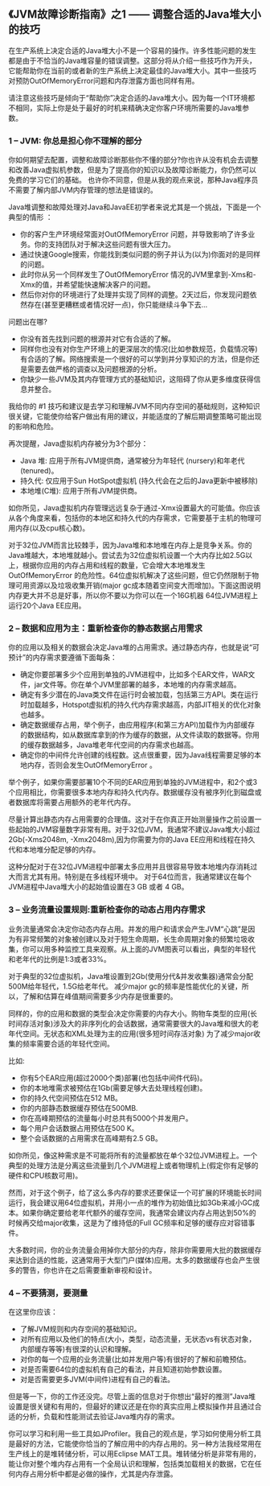## 《JVM故障诊断指南》之1 —— 调整合适的Java堆大小的技巧

在生产系统上决定合适的Java堆大小不是一个容易的操作。许多性能问题的发生都是由于不恰当的Java堆容量的错误调整。这部分将从介绍一些技巧作为开头，它能帮助你在当前的或者新的生产系统上决定最佳的Java堆大小。其中一些技巧对预防OutOfMemoryError问题和内存泄露方面也同样有用。

请注意这些技巧是倾向于“帮助你”决定合适的Java堆大小。因为每一个IT环境都不相同，实际上你是处于最好的时机来精确决定你客户环境所需要的Java堆参数。


### 1 – JVM: 你总是担心你不理解的部分

你如何期望去配置，调整和故障诊断那些你不懂的部分?你也许从没有机会去调整和改善Java虚拟机参数，但是为了提高你的知识以及故障诊断能力，你仍然可以免费的学习它们的基础。 也许你不同意，但是从我的观点来说，那种Java程序员不需要了解内部JVM内存管理的想法是错误的。

Java堆调整和故障处理对Java和JavaEE初学者来说尤其是一个挑战，下面是一个典型的情形 ：
- 你的客户生产环境经常面对OutOfMemoryError 问题，并导致影响了许多业务。你的支持团队对于解决这些问题有很大压力。
- 通过快速Google搜索，你能找到类似问题的例子并认为(以为)你面对的是同样的问题。
- 此时你从另一个同样发生了OutOfMemoryError 情况的JVM里拿到-Xms和-Xmx的值，并希望能快速解决客户的问题。
- 然后你对你的环境进行了处理并实现了同样的调整。2天过后，你发现问题依然存在(甚至更糟糕或者情况好一点)，你只能继续斗争下去…

问题出在哪?

- 你没有首先找到问题的根源并对它有合适的了解。
- 同样你也没有对你生产环境上的更深层次的情况(比如参数规范，负载情况等)有合适的了解。网络搜索是一个很好的可以学到并分享知识的方法，但是你还是需要去做严格的调查以及问题根源的分析。
- 你缺少一些JVM及其内存管理方式的基础知识，这阻碍了你从更多维度获得信息并整合。

我给你的 #1 技巧和建议是去学习和理解JVM不同内存空间的基础规则，这种知识很关键，它能使你给客户做出有用的建议，并能适度的了解后期调整策略可能出现的影响和危险。

再次提醒，Java虚拟机内存被分为3个部分：
- Java 堆: 应用于所有JVM提供商，通常被分为年轻代 (nursery)和年老代(tenured)。
- 持久代: 仅应用于Sun HotSpot虚拟机 (持久代会在之后的Java更新中被移除)
- 本地堆(C堆): 应用于所有JVM提供商。

如你所见，Java虚拟机内存管理远远复杂于通过-Xmx设置最大的可能值。你应该从各个角度来看，包括你的本地区和持久代的内存需求，它需要基于主机的物理可用内存(以及cpu核心数)。

对于32位JVM而言比较棘手，因为Java堆和本地堆在内存上是竞争关系。你的Java堆越大，本地堆就越小。尝试去为32位虚拟机设置一个大内存比如2.5G以上，根据你应用的内存占用和线程的数量，它会增大本地堆发生OutOfMemoryError 的危险性。64位虚拟机解决了这些问题，但它仍然限制于物理可用资源以及垃圾收集开销(major gc成本随着空间变大而增加)。下面这图说明内存更大并不总是好事，所以你不要以为你可以在一个16G机器 64位JVM进程上运行20个Java EE应用。

### 2 – 数据和应用为主：重新检查你的静态数据占用需求

你的应用以及相关的数据会决定Java堆的占用需求。通过静态内存，也就是说“可预计”的内存需求要遵循下面每条：
- 确定你要部署多少个应用到单独的JVM进程中，比如多个EAR文件，WAR文件，jar文件等。你在单个JVM里部署的越多，本地堆的内存需求越高。
- 确定有多少潜在的Java类文件在运行时会被加载，包括第三方API。类在运行时加载越多，Hotspot虚拟机的持久代内存需求越高，内部JIT相关的优化对象也越多。
- 确定数据缓存占用，举个例子，由应用程序(和第三方API)加载作为内部缓存的数据结构，如从数据库拿到的作为缓存的数据，从文件读取的数据等。你用的缓存数据越多，Java堆老年代空间的内存需求也越高。
- 确定你的中间件允许创建的线程数。这点很重要，因为Java线程需要足够的本地内存，否则会发生OutOfMemoryError 。

举个例子，如果你需要部署10个不同的EAR应用到单独的JVM进程中，和2个或3个应用相比，你需要很多本地内存和持久代内存。数据缓存没有被序列化到磁盘或者数据库将需要占用额外的老年代内存。

尽量计算出静态内存占用需要的合理值。这对于在你真正开始测量操作之前设置一些起始的JVM容量数字非常有用。对于32位JVM，我通常不建议Java堆大小超过2Gb(-Xms2048m, -Xmx2048m),因为你需要为你的Java EE应用和线程在持久代和本地堆分配足够的内存。

这种分配对于在32位JVM进程中部署太多应用并且很容易导致本地堆内存消耗过大而言尤其有用。特别是在多线程环境中。
对于64位而言，我通常建议在每个JVM进程中Java堆大小的起始值设置在3 GB 或者 4 GB。

### 3 – 业务流量设置规则:重新检查你的动态占用内存需求

业务流量通常会决定你动态内存占用。并发的用户和请求会产生JVM“心跳”是因为有非常频繁的对象被创建以及对于短生命周期，长生命周期对象的频繁垃圾收集，你可以用多种监控工具来观察。从上面的JVM图表可以看出，典型的年轻代和老年代的比例是1:3或者33%。

对于典型的32位虚拟机，Java堆设置到2Gb(使用分代&并发收集器)通常会分配500M给年轻代，1.5G给老年代。
减少major gc的频率是性能优化的关键，所以，了解和估算在峰值期间需要多少内存是很重要的。

同样的，你的应用和数据的类型会决定你需要的内存大小。购物车类型的应用(长时间存活对象)涉及大的非序列化的会话数据，通常需要很大的Java堆和很大的老年代空间。无状态和XML处理为主的应用(很多短时间存活对象) 为了减少major收集的频率需要合适的年轻代空间。

比如:
- 你有5个EAR应用(超过2000个类)部署(也包括中间件代码)。
- 你的本地堆需求被预估在1Gb(需要足够大去处理线程创建)。
- 你的持久代空间预估在512 MB。
- 你的内部静态数据缓存预估在500MB.
- 你在高峰期预估的流量每小时总共有5000个并发用户。
- 每个用户会话数据占用预估在500 K。
- 整个会话数据的占用需求在高峰期有2.5 GB。

如你所见，像这种需求是不可能将所有的流量都放在单个32位JVM进程上。一个典型的处理方法是分离这些流量到几个JVM进程上或者物理机上(假定你有足够的硬件和CPU核数可用)。

然而，对于这个例子，给了这么多内存的要求还要保证一个可扩展的环境能长时间运行，我会建议用64位虚拟机，并用小一点的堆作为初始值比如3Gb来减小GC成本。如果你确定要给老年代额外的缓存空间，我通常会建议内存占用达到50%的时候再交给major收集，这是为了维持低的Full GC频率和足够的缓存应对容错事件。

大多数时间，你的业务流量会用掉你大部分的内存，除非你需要用大批的数据缓存来达到合适的性能，这通常用于大型门户(媒体)应用。太多的数据缓存也会产生很多的警告，你也许在之后需要重新审视和设计。

### 4 – 不要猜测，要测量

在这里你应该：
- 了解JVM规则和内存空间的基础知识。
- 对所有应用以及他们的特点(大小，类型，动态流量，无状态vs有状态对象，内部缓存等等)有很深的认识和理解。
- 对你的每一个应用的业务流量(比如并发用户等)有很好的了解和前瞻预估。
- 对是否需要64位的虚拟机有自己的看法，并且知道初始参数设置。
- 对是否需要更多JVM(中间件)进程有自己的看法。

但是等一下，你的工作还没完。尽管上面的信息对于你想出“最好的推测”Java堆设置是很关键和有用的，但最好的建议还是在你的真实应用上模拟操作并且通过合适的分析，负载和性能测试去验证Java堆内存的需求。

你可以学习和利用一些工具如JProfiler。我自己的观点是，学习如何使用分析工具是最好的方法，它能使你恰当的了解应用中的内存占用的。另一种方法我经常用在生产线上的是堆转储分析，可以用Eclipse MAT工具。堆转储分析是非常有用的，能让你对整个堆内存占用有一个全局认识和理解，包括类加载相关的数据，它在任何内存占用分析中都是必做的操作，尤其是内存泄露。